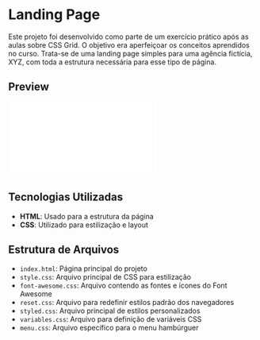 # Landing Page

Este projeto foi desenvolvido como parte de um exercício prático após as aulas sobre CSS Grid. O objetivo era aperfeiçoar os conceitos aprendidos no curso. Trata-se de uma landing page simples para uma agência fictícia, XYZ, com toda a estrutura necessária para esse tipo de página.

## Preview

![Preview do Projeto](./ScreenToGif/Logs/24_11_11.txt)

## Tecnologias Utilizadas

- **HTML**: Usado para a estrutura da página
- **CSS**: Utilizado para estilização e layout

## Estrutura de Arquivos

- `index.html`: Página principal do projeto
- `style.css`: Arquivo principal de CSS para estilização
- `font-awesome.css`: Arquivo contendo as fontes e ícones do Font Awesome
- `reset.css`: Arquivo para redefinir estilos padrão dos navegadores
- `styled.css`: Arquivo principal de estilos personalizados
- `variables.css`: Arquivo para definição de variáveis CSS
- `menu.css`: Arquivo específico para o menu hambúrguer
